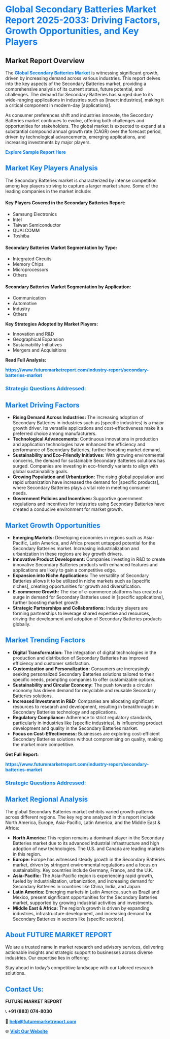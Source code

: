 <h1 style="color: #007BFF;">Global Secondary Batteries Market Report 2025-2033: Driving Factors, Growth Opportunities, and Key Players</h1>

<section id="overview">
<h2>Market Report Overview</h2>
<p>The <a href="https://www.futuremarketreport.com/industry-report/secondary-batteries-market" style="color: #007BFF; text-decoration: none;"><strong>Global Secondary Batteries Market</strong></a> is witnessing significant growth, driven by increasing demand across various industries. This report delves into the key aspects of the Secondary Batteries market, providing a comprehensive analysis of its current status, future potential, and challenges. The demand for Secondary Batteries has surged due to its wide-ranging applications in industries such as [insert industries], making it a critical component in modern-day [applications].</p>
<p>As consumer preferences shift and industries innovate, the Secondary Batteries market continues to evolve, offering both challenges and opportunities for stakeholders. The global market is expected to expand at a substantial compound annual growth rate (CAGR) over the forecast period, driven by technological advancements, emerging applications, and increasing investments by major players.</p>
</section>

<section id="overview">
<p><a href="https://www.futuremarketreport.com/request-sample/reportId=34570" style="color: #007BFF; text-decoration: none;"><strong>Explore Sample Report Here</strong></a></p>
</section>

<section id="key-players">
<h2 style="color: #007BFF;">Market Key Players Analysis</h2>
<p>The Secondary Batteries market is characterized by intense competition among key players striving to capture a larger market share. Some of the leading companies in the market include:</p>
<h4>Key Players Covered in the Secondary Batteries Report:</h4>
<ul><li>Samsung Electronics</li><li>Intel</li><li>Taiwan Semiconductor</li><li>QUALCOMM</li><li>Toshiba</li></ul>
<h4>Secondary Batteries Market Segmentation by Type:</h4>
<ul><li>Integrated Circuits</li><li>Memory Chips</li><li>Microprocessors</li><li>Others</li></ul>

<h4>Secondary Batteries Market Segmentation by Application:</h4>
<ul><li>Communication</li><li>Automotive</li><li>Industry</li><li>Others</li></ul>
<p><strong>Key Strategies Adopted by Market Players:</strong></p>
<ul>
<li>Innovation and R&D</li>
<li>Geographical Expansion</li>
<li>Sustainability Initiatives</li>
<li>Mergers and Acquisitions</li>
</ul>
</section>

<section>
<p><strong>Read Full Analysis: </strong></p><a href="https://www.futuremarketreport.com/industry-report/secondary-batteries-market" style="color: #007BFF; text-decoration: none;"><strong>https://www.futuremarketreport.com/industry-report/secondary-batteries-market</strong></a>
<h3 style="color: #007BFF;">Strategic Questions Addressed:</h3>
</section>

<section id="driving-factors">
<h2 style="color: #007BFF;">Market Driving Factors</h2>
<ul>
<li><strong>Rising Demand Across Industries:</strong> The increasing adoption of Secondary Batteries in industries such as [specific industries] is a major growth driver. Its versatile applications and cost-effectiveness make it a preferred choice among manufacturers.</li>
<li><strong>Technological Advancements:</strong> Continuous innovations in production and application technologies have enhanced the efficiency and performance of Secondary Batteries, further boosting market demand.</li>
<li><strong>Sustainability and Eco-Friendly Initiatives:</strong> With growing environmental concerns, the demand for sustainable Secondary Batteries solutions has surged. Companies are investing in eco-friendly variants to align with global sustainability goals.</li>
<li><strong>Growing Population and Urbanization:</strong> The rising global population and rapid urbanization have increased the demand for [specific products], where Secondary Batteries plays a vital role in meeting consumer needs.</li>
<li><strong>Government Policies and Incentives:</strong> Supportive government regulations and incentives for industries using Secondary Batteries have created a conducive environment for market growth.</li>
</ul>
</section>

<section id="growth-opportunities">
<h2 style="color: #007BFF;">Market Growth Opportunities</h2>
<ul>
<li><strong>Emerging Markets:</strong> Developing economies in regions such as Asia-Pacific, Latin America, and Africa present untapped potential for the Secondary Batteries market. Increasing industrialization and urbanization in these regions are key growth drivers.</li>
<li><strong>Innovative Product Development:</strong> Companies investing in R&D to create innovative Secondary Batteries products with enhanced features and applications are likely to gain a competitive edge.</li>
<li><strong>Expansion into Niche Applications:</strong> The versatility of Secondary Batteries allows it to be utilized in niche markets such as [specific niches], creating opportunities for growth and diversification.</li>
<li><strong>E-commerce Growth:</strong> The rise of e-commerce platforms has created a surge in demand for Secondary Batteries used in [specific applications], further boosting market growth.</li>
<li><strong>Strategic Partnerships and Collaborations:</strong> Industry players are forming partnerships to leverage shared expertise and resources, driving the development and adoption of Secondary Batteries products globally.</li>
</ul>
</section>

<section id="trending-factors">
<h2 style="color: #007BFF;">Market Trending Factors</h2>
<ul>
<li><strong>Digital Transformation:</strong> The integration of digital technologies in the production and distribution of Secondary Batteries has improved efficiency and customer satisfaction.</li>
<li><strong>Customization and Personalization:</strong> Consumers are increasingly seeking personalized Secondary Batteries solutions tailored to their specific needs, prompting companies to offer customizable options.</li>
<li><strong>Sustainability and Circular Economy:</strong> The push towards a circular economy has driven demand for recyclable and reusable Secondary Batteries solutions.</li>
<li><strong>Increased Investment in R&D:</strong> Companies are allocating significant resources to research and development, resulting in breakthroughs in Secondary Batteries technology and applications.</li>
<li><strong>Regulatory Compliance:</strong> Adherence to strict regulatory standards, particularly in industries like [specific industries], is influencing product development and quality in the Secondary Batteries market.</li>
<li><strong>Focus on Cost-Effectiveness:</strong> Businesses are exploring cost-efficient Secondary Batteries solutions without compromising on quality, making the market more competitive.</li>
</ul>
</section>

<section>
<p><strong>Get Full Report: </strong></p><a href="https://www.futuremarketreport.com/industry-report/secondary-batteries-market" style="color: #007BFF; text-decoration: none;"><strong>https://www.futuremarketreport.com/industry-report/secondary-batteries-market</strong></a>
<h3 style="color: #007BFF;">Strategic Questions Addressed:</h3>
</section>


<section id="regional-analysis">
<h2 style="color: #007BFF;">Market Regional Analysis</h2>
<p>The global Secondary Batteries market exhibits varied growth patterns across different regions. The key regions analyzed in this report include North America, Europe, Asia-Pacific, Latin America, and the Middle East & Africa:</p>
<ul>
<li><strong>North America:</strong> This region remains a dominant player in the Secondary Batteries market due to its advanced industrial infrastructure and high adoption of new technologies. The U.S. and Canada are leading markets in this region.</li>
<li><strong>Europe:</strong> Europe has witnessed steady growth in the Secondary Batteries market, driven by stringent environmental regulations and a focus on sustainability. Key countries include Germany, France, and the U.K.</li>
<li><strong>Asia-Pacific:</strong> The Asia-Pacific region is experiencing rapid growth, fueled by industrialization, urbanization, and increasing demand for Secondary Batteries in countries like China, India, and Japan.</li>
<li><strong>Latin America:</strong> Emerging markets in Latin America, such as Brazil and Mexico, present significant opportunities for the Secondary Batteries market, supported by growing industrial activities and investments.</li>
<li><strong>Middle East & Africa:</strong> The region’s growth is driven by expanding industries, infrastructure development, and increasing demand for Secondary Batteries in sectors like [specific sectors].</li>
</ul>
</section>

<footer>
<h2 style="color: #007BFF;">About FUTURE MARKET REPORT</h2>
<p>We are a trusted name in market research and advisory services, delivering actionable insights and strategic support to businesses across diverse industries. Our expertise lies in offering:</p>

<p>Stay ahead in today’s competitive landscape with our tailored research solutions.</p>

<h2 style="color: #007BFF;">Contact Us:</h2>
<p><strong>FUTURE MARKET REPORT</strong></p>
<p>📞 <strong>+91 (883) 074-8030</strong></p>
<p>📧 <strong><a href="mailto:help@futuremarketreport.com" style="color: #007BFF;">help@futuremarketreport.com</a></strong></p>
<p>🌐 <strong><a href="https://www.futuremarketreport.com/" style="color: #007BFF;">Visit Our Website</a></strong></p>
</footer>